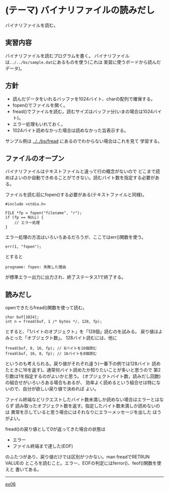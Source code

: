 (テーマ) バイナリファイルの読みだし
===================================

バイナリファイルを読む。

実習内容
--------

バイナリファイルを読むプログラムを書く。
バイナリファイルは``../../bs/sample.dat``にあるものを使う(これは
実習に使うボードから読んだデータ)。

方針
----

- 読んだデータをいれるバッファを1024バイト、charの配列で確保する。
- fopen()でファイルを開く。
- fread()でファイルを読む。読むサイズはバッファ分(いまの場合は1024バイト)。
- エラー処理もいれておく。
- 1024バイト読めなかった場合は読めなかった旨表示する。

サンプル例は
[../../bs/fread](../../bs/fread) にあるのでわからない場合はこれを見て
学習する。

ファイルのオープン
------------------

バイナリファイルはテキストファイルと違って行の概念がないので
どこまで読めばよいのか自動できめることができない。読むバイト数を指定する必要がある。

ファイルを読む前にfopen()する必要がある(テキストファイルと同様)。

    #include <stdio.h>
    
    FILE *fp = fopen("filename", "r");
    if (fp == NULL) {
        // エラー処理
    }

エラー処理の方法はいろいろあるだろうが、ここではerr()関数を使う。

    err(1, "fopen");

とすると

    progname: fopen: 失敗した理由

が標準エラー出力に出力され、終了ステータス1で終了する。

読みだし
--------

openできたらfread()関数を使って読む。

    char buf[1024];
    int n = fread(buf, 1 /* bytes */, 128, fp);

とすると、「1バイトのオブジェクト」を「128個」読むのを試みる。
戻り値はよみとった「オブジェクト数」。
128バイト読むには、他に

    fread(buf, 8, 16, fp); // 8バイトを16個読む
    fread(buf, 16, 8, fp); // 16バイトを8個読む

というのも考えられる。戻り値がそれぞれ違う(一番下の例では128バイト
読めたときに16を返す)。通常何バイト読めたか知りたいことが多いと思うので
第2引数は1を指定するのがよいかと思う。
(オブジェクトバイト数，読みだし回数)の組合せがいろいろある場合もあるが、
効率よく読めるという組合せは特にないので、自分が欲しい戻り値で決めれば
よい。

ファイル終端などリクエストしたバイト数未満しか読めない場合はエラーとはならず
読み取ったオブジェクト数を返す。指定したバイト数未満しか読めないのは
異常を示していると思う場合にはそれなりにエラーメッセージを出した
ほうがよい。

fread()の戻り値として0が返ってきた場合の状態は

* エラー
* ファイル終端まで達した(EOF)

のふたつがあり、戻り値だけでは区別がつかない。man freadでRETRUN VALUEの
ところを読むこと。エラー、EOFの判定にはferror()、feof()関数を使えと
書いてある。

---

[ex06](../ex06)
